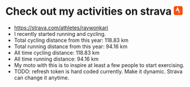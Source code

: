 # Check out my activities on strava ![logo](https://github.com/raywonkari/raywonkari/blob/master/logo/strava.png)
* https://strava.com/athletes/raywonkari
* I recently started running and cycling.
* Total cycling distance from this year: 118.83 km
* Total running distance from this year: 94.16 km
* All time cycling distance: 118.83 km
* All time running distance: 94.16 km
* My moto with this is to inspire at least a few people to start exercising.
* TODO: refresh token is hard coded currently. Make it dynamic. Strava can change it anytime.
